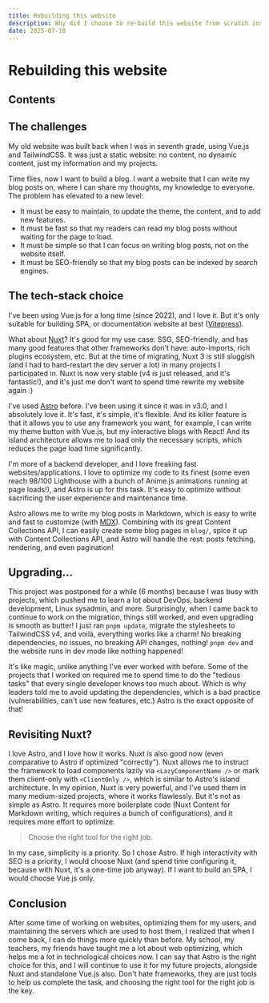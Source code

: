 ```yaml
---
title: Rebuilding this website
description: Why did I choose to re-build this website from scratch instead of migrating it from Vue.js? Why did I choose Astro and many more!
date: 2025-07-18
---
```


# Rebuilding this website

## Contents

## The challenges

My old website was built back when I was in seventh grade, using Vue.js and
TailwindCSS. It was just a static website: no content, no dynamic content, just
my information and my projects.

Time flies, now I want to build a blog. I want a website that I can write my
blog posts on, where I can share my thoughts, my knowledge to everyone. The
problem has elevated to a new level:

- It must be easy to maintain, to update the theme, the content, and to add new
  features.
- It must be fast so that my readers can read my blog posts without waiting for
  the page to load.
- It must be simple so that I can focus on writing blog posts, not on the
  website itself.
- It must be SEO-friendly so that my blog posts can be indexed by search
  engines.

## The tech-stack choice

I've been using Vue.js for a long time (since 2022), and I love it. But it's
only suitable for building SPA, or documentation website at
best ([Vitepress](https://vitepress.dev/)).

What about [Nuxt](https://nuxt.com)? It's good for my use case: SSG,
SEO-friendly, and has many good
features that other frameworks don't have: auto-imports, rich plugins
ecosystem, etc. But at the time of migrating, Nuxt 3 is still sluggish (and I
had to hard-restart the dev server a lot) in many projects I participated in.
Nuxt is now very stable (v4 is just released, and it's fantastic!), and it's
just me don't want to spend time rewrite my website again :)

I've used [Astro](https://astro.build) before. I've been using it since it was
in v3.0, and I absolutely love it. It's fast, it's simple, it's flexible. And
its killer feature is that it allows you to use any framework you want, for
example, I can write my theme button with Vue.js, but my interactive blogs with
React! And its island architecture allows me to load only the necessary scripts,
which reduces the page load time significantly.

I'm more of a backend developer, and I love freaking fast websites/applications.
I love to optimize my code to its finest (some even reach 98/100 Lighthouse with
a bunch of Anime.js animations running at page loads!), and Astro is up for this
task. It's easy to optimize without sacrificing the user experience and
maintenance time.

Astro allows me to write my blog posts in Markdown, which is easy to write and
fast to customize (with [MDX](https://mdxjs.com/)). Combining with its great
Content Collections API, I can easily create some blog pages in `blog/`,
spice it up with Content Collections API, and Astro will handle the rest: posts
fetching, rendering, and even pagination!

## Upgrading...

This project was postponed for a while (6 months) because I was busy with
projects, which pushed me to learn a lot about DevOps, backend development,
Linux sysadmin, and more. Surprisingly, when I came back to continue to work on
the migration, things still worked, and even upgrading is smooth as butter!
I just ran `pnpm update`, migrate the stylesheets to TailwindCSS v4, and voilà,
everything works like a charm! No breaking dependencies, no issues, no breaking
API changes, nothing! `pnpm dev` and the website runs in dev mode like nothing
happened!

It's like magic, unlike anything I've ever worked with before. Some of the
projects that I worked on required me to spend time to do the "tedious tasks"
that every single developer knows too much about. Which is why leaders told me
to avoid updating the dependencies, which is a bad practice (vulnerabilities,
can't use new features, etc.) Astro is the exact opposite of that!

## Revisiting Nuxt?

I love Astro, and I love how it works. Nuxt is also good now (even comparative
to Astro if optimized "correctly"). Nuxt allows me to instruct the framework to
load components lazily via `<LazyComponentName />` or mark them client-only with
`<ClientOnly />`, which is similar to Astro's island architecture. In my
opinion, Nuxt is very powerful, and I've used them in many medium-sized
projects, where it works flawlessly. But it's not as simple as Astro. It
requires more boilerplate code (Nuxt Content for Markdown writing, which
requires a bunch of configurations), and it requires more effort to optimize.

> Choose the right tool for the right job.

In my case, simplicity is a priority. So I chose Astro. If high interactivity
with SEO is a priority, I would choose Nuxt (and spend time configuring it,
because with Nuxt, it's a one-time job anyway). If I want to build an SPA, I
would choose Vue.js only.

## Conclusion

After some time of working on websites, optimizing them for my users, and
maintaining the servers which are used to host them, I realized that when I come
back, I can do things more quickly than before. My school, my teachers, my
friends have taught me a lot about web optimizing, which helps me a lot in
technological choices now. I can say that Astro is the right choice for this,
and I will continue to use it for my future projects, alongside Nuxt and
standalone Vue.js also. Don't hate frameworks, they are just tools to help us
complete the task, and choosing the right tool for the right job is the key.
